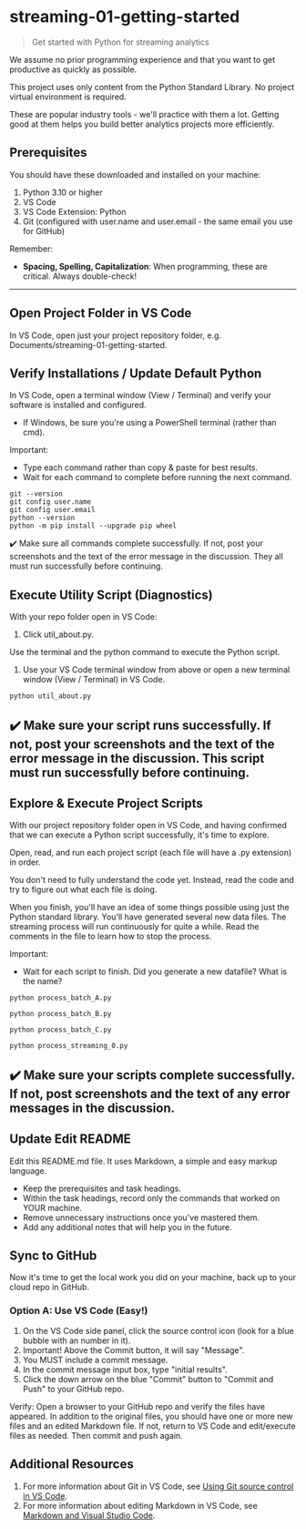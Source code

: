 # streaming-01-getting-started

> Get started with Python for streaming analytics

We assume no prior programming experience and that you want to 
get productive as quickly as possible.

This project uses only content from the Python Standard Library. 
No project virtual environment is required. 

These are popular industry tools - we'll practice with them a lot. 
Getting good at them helps you build better analytics projects more efficiently. 

## Prerequisites

You should have these downloaded and installed on your machine:

1. Python 3.10 or higher
1. VS Code
1. VS Code Extension: Python
1. Git (configured with user.name and user.email - the same email you use for GitHub)

Remember:

- **Spacing, Spelling, Capitalization**: When programming, these are critical. Always double-check!

---

## Open Project Folder in VS Code

In VS Code, open just your project repository folder, e.g. Documents/streaming-01-getting-started.

## Verify Installations / Update Default Python

In VS Code, open a terminal window (View / Terminal) and verify your software is installed and configured.

- If Windows, be sure you're using a PowerShell terminal (rather than cmd).

Important: 

- Type each command rather than copy & paste for best results. 
- Wait for each command to complete before running the next command.

```shell
git --version
git config user.name
git config user.email
python --version
python -m pip install --upgrade pip wheel
```

✔️ Make sure all commands complete successfully. 
If not, post your screenshots and the text of the error message in the discussion.
They all must run successfully before continuing.

## Execute Utility Script (Diagnostics)

With your repo folder open in VS Code:

1. Click util_about.py.

Use the terminal and the python command to execute the Python script. 

1. Use your VS Code terminal window from above or open a new terminal window (View / Terminal) in VS Code.

```shell
python util_about.py
```

✔️ Make sure your script runs successfully. 
If not, post your screenshots and the text of the error message in the discussion.
This script must run successfully before continuing. 
---


## Explore & Execute Project Scripts

With our project repository folder open in VS Code, and having confirmed that we can execute a Python script successfully, it's time to explore. 

Open, read, and run each project script (each file will have a .py extension) in order.

You don't need to fully understand the code yet. 
Instead, read the code and try to figure out what each file is doing.

When you finish, you'll have an idea of some things possible using just the Python standard library. 
You'll have generated several new data files.
The streaming process will run continuously for quite a while. 
Read the comments in the file to learn how to stop the process.

Important: 
- Wait for each script to finish. Did you generate a new datafile? What is the name?

```shell
python process_batch_A.py
```

```shell
python process_batch_B.py
```

```shell
python process_batch_C.py
```

```shell
python process_streaming_0.py
```

✔️ Make sure your scripts complete successfully. 
If not, post screenshots and the text of any error messages in the discussion.
---

## Update Edit README

Edit this README.md file. It uses Markdown, a simple and easy markup language.

- Keep the prerequisites and task headings. 
- Within the task headings, record only the commands that worked on YOUR machine. 
- Remove unnecessary instructions once you've mastered them.
- Add any additional notes that will help you in the future.

## Sync to GitHub

Now it's time to get the local work you did on your machine, 
back up to your cloud repo in GitHub.


### Option A: Use VS Code (Easy!)

1. On the VS Code side panel, click the source control icon (look for a blue bubble with an number in it).
1. Important! Above the Commit button, it will say "Message". 
1. You MUST include a commit message. 
1. In the commit message input box, type "initial results".
1. Click the down arrow on the blue "Commit" button to "Commit and Push" to your GitHub repo. 

Verify: Open a browser to your GitHub repo and verify the files have appeared. 
In addition to the original files, you should have one or more new files and an edited Markdown file. 
If not, return to VS Code and edit/execute files as needed. 
Then commit and push again.


## Additional Resources

1. For more information about Git in VS Code, see [Using Git source control in VS Code](https://code.visualstudio.com/docs/sourcecontrol/overview).
1. For more information about editing Markdown in VS Code, see [Markdown and Visual Studio Code](https://code.visualstudio.com/docs/languages/markdown).
